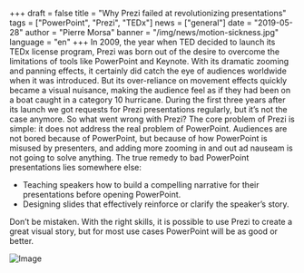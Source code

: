 +++
draft = false
title = "Why Prezi failed at revolutionizing presentations"
tags = ["PowerPoint", "Prezi", "TEDx"]
news = ["general"]
date = "2019-05-28"
author = "Pierre Morsa"
banner = "/img/news/motion-sickness.jpg"
language = "en"
+++
In 2009, the year when TED decided to launch its TEDx license program, Prezi was born out of the desire to overcome the limitations of tools like PowerPoint and Keynote. With its dramatic zooming and panning effects, it certainly did catch the eye of audiences worldwide when it was introduced. But its over-reliance on movement effects quickly became a visual nuisance, making the audience feel as if they had been on a boat caught in a category 10 hurricane. During the first three years after its launch we got requests for Prezi presentations regularly, but it’s not the case anymore. So what went wrong with Prezi?
The core problem of Prezi is simple: it does not address the real problem of PowerPoint. Audiences are not bored because of PowerPoint, but because of how PowerPoint is misused by presenters, and adding more zooming in and out ad nauseam is not going to solve anything. The true remedy to bad PowerPoint presentations lies somewhere else:

- Teaching speakers how to build a compelling narrative for their presentations before opening PowerPoint.
- Designing slides that effectively reinforce or clarify the speaker’s story.

Don’t be mistaken. With the right skills, it is possible to use Prezi to create a great visual story, but for most use cases PowerPoint will be as good or better.

![Image](/img/news/motion-sickness.jpg)